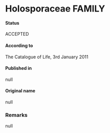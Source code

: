 Holosporaceae FAMILY
=======

#### Status
ACCEPTED

#### According to
The Catalogue of Life, 3rd January 2011

#### Published in
null

#### Original name
null

### Remarks
null